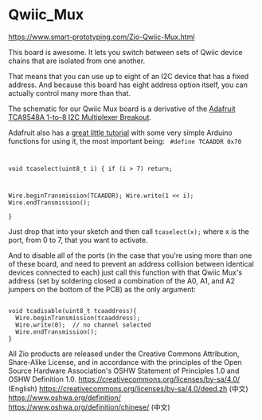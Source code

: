 # Qwiic_Mux

https://www.smart-prototyping.com/Zio-Qwiic-Mux.html

This board is awesome. It lets you switch between sets of Qwiic device chains that are isolated from one another.

That means that you can use up to eight of an I2C device that has a fixed address. And because this board has eight address option itself, you can actually control many more than that.

The schematic for our Qwiic Mux board is a derivative of the <a href = "https://learn.adafruit.com/adafruit-tca9548a-1-to-8-i2c-multiplexer-breakout/overview">Adafruit TCA9548A 1-to-8 I2C Multiplexer Breakout</a>.

Adafruit also has a <a href = "https://learn.adafruit.com/adafruit-tca9548a-1-to-8-i2c-multiplexer-breakout/wiring-and-test">great little tutorial</a> with some very simple Arduino functions for using it, the most important being:
<code>
#define TCAADDR 0x70

void tcaselect(uint8_t i) {
  if (i > 7) return;
 
  Wire.beginTransmission(TCAADDR);
  Wire.write(1 << i);
  Wire.endTransmission();  
}
</code>

Just drop that into your sketch and then call <code>tcaselect(x);</code> where x is the port, from 0 to 7, that you want to activate.

And to disable all of the ports (in the case that you're using more than one of these board, and need to prevent an address collision between identical devices connected to each) just call this function with that Qwiic Mux's address (set by soldering closed a combination of the A0, A1, and A2 jumpers on the bottom of the PCB) as the only argument:

<code>
void tcadisable(uint8_t tcaaddress){
  Wire.beginTransmission(tcaaddress);
  Wire.write(0);  // no channel selected
  Wire.endTransmission();
}
</code>

All Zio products are released under the Creative Commons Attribution, Share-Alike License, and in accordance with the principles of the Open Source Hardware Association's OSHW Statement of Principles 1.0 and OSHW Definition 1.0. https://creativecommons.org/licenses/by-sa/4.0/ (English)
https://creativecommons.org/licenses/by-sa/4.0/deed.zh (中文)
https://www.oshwa.org/definition/
https://www.oshwa.org/definition/chinese/ (中文)
